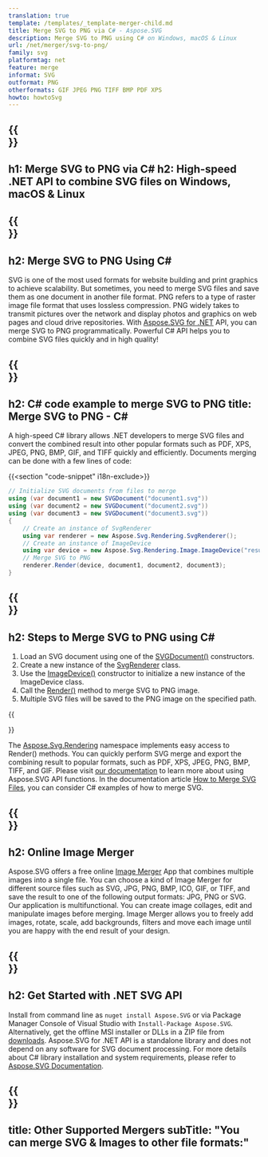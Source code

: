 ```yaml
---
translation: true
template: /templates/_template-merger-child.md
title: Merge SVG to PNG via C# - Aspose.SVG
description: Merge SVG to PNG using C# on Windows, macOS & Linux
url: /net/merger/svg-to-png/
family: svg
platformtag: net
feature: merge
informat: SVG
outformat: PNG
otherformats: GIF JPEG PNG TIFF BMP PDF XPS
howto: howtoSvg
---
```


{{<section banner>}}
---
h1: Merge SVG to PNG via C#
h2: High-speed .NET API to combine SVG files on Windows, macOS & Linux
---

{{<section overview>}}
---
h2: Merge SVG to PNG Using C#
---

SVG is one of the most used formats for website building and print graphics to achieve scalability. But sometimes, you need to merge SVG files and save them as one document in another file format. PNG refers to a type of raster image file format that uses lossless compression. PNG widely takes to transmit pictures over the network and display photos and graphics on web pages and cloud drive repositories. With [Aspose.SVG for .NET](https://products.aspose.com/svg/net/) API, you can merge SVG to PNG programmatically. Powerful C# API helps you to combine SVG files quickly and in high quality!

{{<section code-text>}}
---
h2: C# code example to merge SVG to PNG
title: Merge SVG to PNG - C#
---

A high-speed C# library allows .NET developers to merge SVG files and convert the combined result into other popular formats such as PDF, XPS, JPEG, PNG, BMP, GIF, and TIFF quickly and efficiently. Documents merging can be done with a few lines of code:

{{<section "code-snippet" i18n-exclude>}}

```cs
// Initialize SVG documents from files to merge 
using (var document1 = new SVGDocument("document1.svg"))
using (var document2 = new SVGDocument("document2.svg"))
using (var document3 = new SVGDocument("document3.svg"))
{
    // Create an instance of SvgRenderer
    using var renderer = new Aspose.Svg.Rendering.SvgRenderer();	
    // Create an instance of ImageDevice
    using var device = new Aspose.Svg.Rendering.Image.ImageDevice("result.png");
    // Merge SVG to PNG
    renderer.Render(device, document1, document2, document3);                
}
```

{{<section steps>}}
---
h2: Steps to Merge SVG to PNG using C#
---

1.  Load an SVG document using one of the [SVGDocument()](https://reference.aspose.com/svg/net/aspose.svg/svgdocument/svgdocument/) constructors.
1.  Create a new instance of the [SvgRenderer](https://reference.aspose.com/svg/net/aspose.svg.rendering/svgrenderer/) class.
1.  Use the [ImageDevice()](https://reference.aspose.com/svg/net/aspose.svg.rendering.image/imagedevice/imagedevice/#constructor_5) constructor to initialize a new instance of the ImageDevice class.
1.  Call the [Render()](https://reference.aspose.com/svg/net/aspose.svg.rendering/renderer-1/) method to merge SVG to PNG image.
1.  Multiple SVG files will be saved to the PNG image on the specified path.

{{<section documentation>}}

The [Aspose.Svg.Rendering](https://reference.aspose.com/svg/net/aspose.svg.rendering/) namespace implements easy access to Render() methods. You can quickly perform SVG merge and export the combining result to popular formats, such as PDF, XPS, JPEG, PNG, BMP, TIFF, and GIF. Please visit <a href="https://docs.aspose.com/svg/net/how-to-work-with-aspose-svg-api/" target="_blank">our documentation</a> to learn more about using Aspose.SVG API functions. In the documentation article <a href="https://docs.aspose.com/svg/net/how-to-work-with-aspose-svg-api/how-to-merge-svg-files/" target="_blank">How to Merge SVG Files</a>, you can consider C# examples of how to merge SVG.

{{<section online-merger>}}
---
h2: Online Image Merger
---

Aspose.SVG offers a free online <a href="https://products.aspose.app/svg/merger" target="_blank">Image Merger</a> App that combines multiple images into a single file. You can choose a kind of Image Merger for different source files such as SVG, JPG, PNG, BMP, ICO, GIF, or TIFF, and save the result to one of the following output formats: JPG, PNG or SVG. Our application is multifunctional. You can create image collages, edit and manipulate images before merging. Image Merger allows you to freely add images, rotate, scale, add backgrounds, filters and move each image until you are happy with the end result of your design.

{{<section get-started>}}
---
h2: Get Started with .NET SVG API
---

Install from command line as ```nuget install Aspose.SVG``` or via Package Manager Console of Visual Studio with ```Install-Package Aspose.SVG```.
Alternatively, get the offline MSI installer or DLLs in a ZIP file from [downloads](https://releases.aspose.com/svg/net/). Aspose.SVG for .NET API is a standalone library and does not depend on any software for SVG document processing.
 For more details about C# library installation and system requirements, please refer to [Aspose.SVG Documentation](https://docs.aspose.com/svg/net/getting-started/).

{{<section other-mergers>}}
---
title: Other Supported Mergers
subTitle: "You can merge SVG & Images to other file formats:"
---